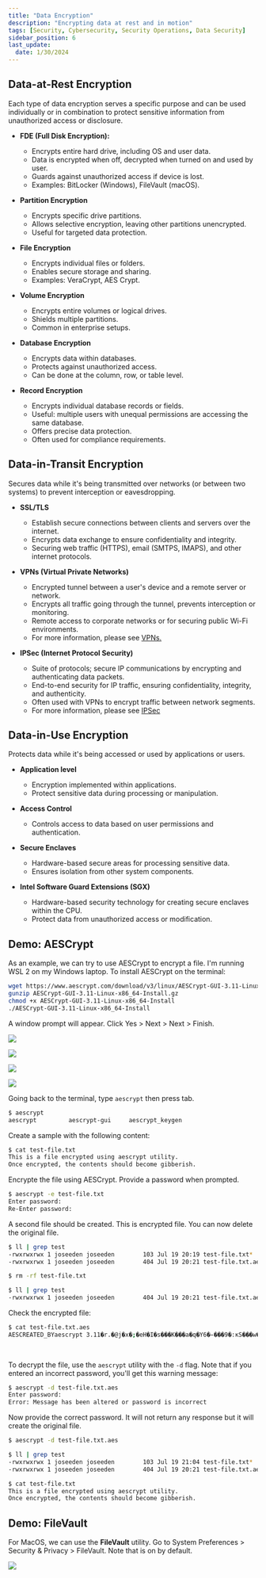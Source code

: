 ```yaml
---
title: "Data Encryption"
description: "Encrypting data at rest and in motion"
tags: [Security, Cybersecurity, Security Operations, Data Security]
sidebar_position: 6
last_update:
  date: 1/30/2024
---
```



## Data-at-Rest Encryption

Each type of data encryption serves a specific purpose and can be used individually or in combination to protect sensitive information from unauthorized access or disclosure.

- **FDE (Full Disk Encryption):**
  - Encrypts entire hard drive, including OS and user data.
  - Data is encrypted when off, decrypted when turned on and used by user.
  - Guards against unauthorized access if device is lost.
  - Examples: BitLocker (Windows), FileVault (macOS).

- **Partition Encryption**
  - Encrypts specific drive partitions.
  - Allows selective encryption, leaving other partitions unencrypted.
  - Useful for targeted data protection.

- **File Encryption**
  - Encrypts individual files or folders.
  - Enables secure storage and sharing.
  - Examples: VeraCrypt, AES Crypt.

- **Volume Encryption**
  - Encrypts entire volumes or logical drives.
  - Shields multiple partitions. 
  - Common in enterprise setups.

- **Database Encryption**
  - Encrypts data within databases.
  - Protects against unauthorized access. 
  - Can be done at the column, row, or table level.

- **Record Encryption**
  - Encrypts individual database records or fields.
  - Useful: multiple users with unequal permissions are accessing the same database.
  - Offers precise data protection.
  - Often used for compliance requirements.

## Data-in-Transit Encryption

Secures data while it's being transmitted over networks (or between two systems) to prevent interception or eavesdropping.

- **SSL/TLS**
  - Establish secure connections between clients and servers over the internet.
  - Encrypts data exchange to ensure confidentiality and integrity.
  - Securing web traffic (HTTPS), email (SMTPS, IMAPS), and other internet protocols.

- **VPNs (Virtual Private Networks)**
  - Encrypted tunnel between a user's device and a remote server or network.
  - Encrypts all traffic going through the tunnel, prevents interception or monitoring.
  - Remote access to corporate networks or for securing public Wi-Fi environments.
  - For more information, please see [VPNs.](/docs/005-Cybersecurity/003-Security-Architecture/053-VPN.md)

- **IPSec (Internet Protocol Security)**
  - Suite of protocols; secure IP communications by encrypting and authenticating data packets.
  - End-to-end security for IP traffic, ensuring confidentiality, integrity, and authenticity.
  - Often used with VPNs to encrypt traffic between network segments.
  - For more information, please see [IPSec](/docs/005-Cybersecurity/003-Security-Architecture/054-TLS-and-IPSec.md#ipsec)

## Data-in-Use Encryption

Protects data while it's being accessed or used by applications or users.

- **Application level**
  - Encryption implemented within applications.
  - Protect sensitive data during processing or manipulation.
  
- **Access Control**
  - Controls access to data based on user permissions and authentication.
  
- **Secure Enclaves**
  - Hardware-based secure areas for processing sensitive data.
  - Ensures isolation from other system components.
  
- **Intel Software Guard Extensions (SGX)**
  - Hardware-based security technology for creating secure enclaves within the CPU.
  - Protect data from unauthorized access or modification.


## Demo: AESCrypt 

As an example, we can try to use AESCrypt to encrypt a file.
I'm running WSL 2 on my Windows laptop. To install AESCrypt on the terminal:

```bash
wget https://www.aescrypt.com/download/v3/linux/AESCrypt-GUI-3.11-Linux-x86_64-Install.gz
gunzip AESCrypt-GUI-3.11-Linux-x86_64-Install.gz
chmod +x AESCrypt-GUI-3.11-Linux-x86_64-Install
./AESCrypt-GUI-3.11-Linux-x86_64-Install
```

A window prompt will appear. Click Yes > Next > Next > Finish.

![](/img/docs/cissp-aescrypt-1.png)

![](/img/docs/cissp-aescrypt-2.png)

![](/img/docs/cissp-aescrypt-3.png)

![](/img/docs/cissp-aescrypt-4.png)

Going back to the terminal, type `aescrypt` then press tab.

```bash
$ aescrypt
aescrypt         aescrypt-gui     aescrypt_keygen 
```

Create a sample with the following content:

```bash
$ cat test-file.txt
This is a file encrypted using aescrypt utility.
Once encrypted, the contents should become gibberish. 
```

Encrypte the file using AESCrypt. Provide a password when prompted.

```bash
$ aescrypt -e test-file.txt
Enter password:
Re-Enter password:
```

A second file should be created. This is encrypted file. You can now delete the original file.

```bash
$ ll | grep test
-rwxrwxrwx 1 joseeden joseeden        103 Jul 19 20:19 test-file.txt*
-rwxrwxrwx 1 joseeden joseeden        404 Jul 19 20:21 test-file.txt.aes* 

$ rm -rf test-file.txt

$ ll | grep test
-rwxrwxrwx 1 joseeden joseeden        404 Jul 19 20:21 test-file.txt.aes* 
```

Check the encrypted file:

```bash
$ cat test-file.txt.aes
AESCREATED_BYaescrypt 3.11�r.�@j�x�;�eH�I�s���K���a�q�Y6�̵���9�:ĸS���w�4��P)\3O+���J��?2����fޘ_"o����x�R6�ن�xd�[/�$��y̙"bpL��-b��&�g-r��!�Z�J�����٩��3G�r�      P���p#�[Gp�og�c�EA�s    <R�g�in���̓ׄh��l���%�����`).
                                                                                            /��!h��
                                                                                                   �cv�ClYC?    ���1v�␦&U
```

To decrypt the file, use the `aescrypt` utility with the `-d` flag. Note that if you entered an incorrect password, you'll get this warning message:

```bash
$ aescrypt -d test-file.txt.aes
Enter password:
Error: Message has been altered or password is incorrect 
```

Now provide the correct password. It will not return any response but it will create the original file.

```bash
$ aescrypt -d test-file.txt.aes

$ ll | grep test
-rwxrwxrwx 1 joseeden joseeden        103 Jul 19 21:04 test-file.txt*
-rwxrwxrwx 1 joseeden joseeden        404 Jul 19 20:21 test-file.txt.aes*

$ cat test-file.txt
This is a file encrypted using aescrypt utility.
Once encrypted, the contents should become gibberish.
```

## Demo: FileVault 

For MacOS, we can use the **FileVault** utility. Go to System Preferences > Security & Privacy > FileVault. Note that is on by default.

![](/img/docs/cissp-filevault.png)

